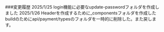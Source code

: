 ###変更履歴
2025/1/25 login機能に必要なupdate-passwordフォルダを作成しました
2025/1/26 Headerを作成するために\_componentsフォルダを作成した
buildのためにapi/payment/typesのフォルダを一時的に削除した。また戻します。
